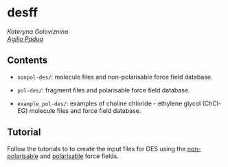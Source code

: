 desff
======

_Kateryna Goloviznina_ \
_[Agilio Padua](http://perso.ens-lyon.fr/agilio.padua)_

Contents
--------

* `nonpol-des/`: molecule files and non-polarisable force field database.

* `pol-des/`: fragment files and polarisable force field database.

* `example_pol-des/`: examples of choline chloride - ethylene glycol (ChCl-EG) molecule files and force field database.

Tutorial
--------

Follow the tutorials to to create the input files for DES using the [non-polarisable](https://github.com/agiliopadua/fftool) and [polarisable](https://github.com/kateryna-goloviznina/pol_il/tree/coul_tt) force fields.
